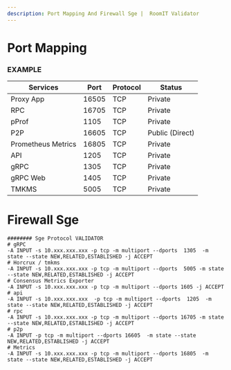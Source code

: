```yaml
---
description: Port Mapping And Firewall Sge |  RoomIT Validator
---
```



# Port Mapping

### EXAMPLE
| Services           | Port  | Protocol | Status          |
| ------------------ | ----- | -------- | --------------- |
| Proxy App          | 16505 | TCP      | Private         |
| RPC                | 16705 | TCP      | Private         |
| pProf              | 1105  | TCP      | Private         |
| P2P                | 16605 | TCP      | Public (Direct) |
| Prometheus Metrics | 16805 | TCP      | Private         |
| API                | 1205  | TCP      | Private         |
| gRPC               | 1305  | TCP      | Private         |
| gRPC Web           | 1405 | TCP      | Private         |
| TMKMS              | 5005 | TCP      | Private         |


# Firewall Sge

```
######## Sge Protocol VALIDATOR
# gRPC
-A INPUT -s 10.xxx.xxx.xxx -p tcp -m multiport --dports  1305  -m state --state NEW,RELATED,ESTABLISHED -j ACCEPT
# Horcrux / tmkms
-A INPUT -s 10.xxx.xxx.xxx -p tcp -m multiport --dports  5005 -m state --state NEW,RELATED,ESTABLISHED -j ACCEPT
# Consensus Metrics Exporter
-A INPUT -s 10.xxx.xxx.xxx -p tcp -m multiport --dports 1605 -j ACCEPT
# api
-A INPUT -s 10.xxx.xxx.xxx  -p tcp -m multiport --dports  1205  -m state --state NEW,RELATED,ESTABLISHED -j ACCEPT
# rpc
-A INPUT -s 10.xxx.xxx.xxx -p tcp -m multiport --dports 16705 -m state --state NEW,RELATED,ESTABLISHED -j ACCEPT
# p2p
-A INPUT -p tcp -m multiport --dports 16605  -m state --state NEW,RELATED,ESTABLISHED -j ACCEPT
# Metrics
-A INPUT -s 10.xxx.xxx.xxx -p tcp -m multiport --dports 16805  -m state --state NEW,RELATED,ESTABLISHED -j ACCEPT

```

